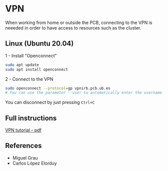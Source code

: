 # VPN

When working from home or outside the PCB, connecting to the VPN is neeeded in order to have access to resources such as the cluster.

## Linux (Ubuntu 20.04)

1 - Install "Openconnect"

```bash
sudo apt update
sudo apt install openconnect
```

2 - Connect to the VPN

```bash
sudo openconnect --protocol=gp vpnirb.pcb.ub.es
# You can use the parameter --user to automatically enter the username.
```

You can disconnect by just pressing `Ctrl+C`

## Full instructions

[VPN tutorial - pdf](https://drive.google.com/file/d/1-YJJEQLtHlNQ6EX1x1cLLRB6zQdLXrn4/view)

## References

- Miguel Grau
- Carlos López Elorduy
